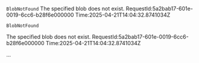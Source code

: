 `BlobNotFound` The specified blob does not exist.
RequestId:5a2bab17-601e-0019-6cc6-b28f6e000000
Time:2025-04-21T14:04:32.8741034Z

<Error>

<Code>BlobNotFound</Code>

<Message>The specified blob does not exist.
RequestId:5a2bab17-601e-0019-6cc6-b28f6e000000
Time:2025-04-21T14:04:32.8741034Z</Message>

...

</Error>